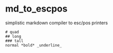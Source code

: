 # md_to_escpos
simplistic markdown compiler to esc/pos printers

```
# quad
## long
### tall
normal *bold* _underline_
```
